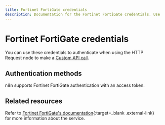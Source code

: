 ```yaml
---
title: Fortinet FortiGate credentials
description: Documentation for the Fortinet FortiGate credentials. Use these credentials to authenticate Fortinet FortiGate in n8n, a workflow automation platform.
---
```


# Fortinet FortiGate credentials

You can use these credentials to authenticate when using the HTTP Request node to make a [Custom API call](/integrations/custom-operations/).

## Authentication methods

n8n supports Fortinet FortiGate authentication with an access token.

## Related resources

Refer to [Fortinet FortiGate's documentation](https://docs.fortinet.com/document/fortigate/7.4.0/administration-guide/940602/using-apis){:target=_blank .external-link} for more information about the service.


<!-- 
TODO
If this is a credential-only node, add a link to the node page on n8n's website. For example: https://n8n.io/integrations/356-gmail/ 
View [example workflows and related content](https://n8n.io/integrations/_Name_/){:target=_blank .external-link} on n8n's website.
-->
